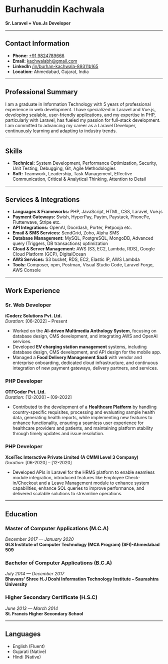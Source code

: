 # Burhanuddin Kachwala
**Sr. Laravel + Vue.Js Developer**

---

## Contact Information

- **Phone:** [+91 9824789666](tel:+919824789666)  
- **Email:** [kachwalabh@gmail.com](mailto:kachwalabh@gmail.com)
- **LinkedIn** [/in/burhan-kachwala-89311b165](https://www.linkedin.com/in/burhan-kachwala-89311b165)
- **Location:** Ahmedabad, Gujarat, India

---

## **Professional Summary**

I am a graduate in Information Technology with 5 years of professional experience in web development. I have specialized in Laravel and Vue.js, developing scalable, user-friendly applications, and my expertise in PHP, particularly with Laravel, has fueled my passion for full-stack development. I am committed to advancing my career as a Laravel Developer, continuously learning and adapting to industry trends.

---

## **Skills**
- **Technical:** System Development, Performance Optimization, Security, Unit Testing, Debugging, Git, Agile Methodologies  
- **Soft:** Teamwork, Leadership, Task Management, Effective Communication, Critical & Analytical Thinking, Attention to Detail 

---

## **Services & Integrations**

- **Languages & Frameworks:** PHP, JavaScript, HTML, CSS, Laravel, Vue.js 
- **Payment Gateways:** Swish, HyperPay, Paytm, Paystack, PhonePe, Flutterwave, Stripe etc.
- **API Integrations:** OpenAI, Doordash, Porter, Petpooja etc.
- **Email & SMS Services:** SendGrid, Zoho, Alpha SMS
- **Database Management:** MySQL, PostgreSQL, MongoDB, Advanced query (Triggers, DB transactions) optimization
- **Cloud & Server Management:** AWS (S3, EC2, Lambda, RDS), Google Cloud Platform (GCP), DigitalOcean
- **AWS Services:** S3 bucket, RDS, EC2, Elastic IP, AWS Lambda
- **Tools:** Composer, npm, Postman, Visual Studio Code, Laravel Forge, AWS Console

---

## **Work Experience**

### **Sr. Web Developer**  
**iCoderz Solutions Pvt. Ltd.**  
*Duration:* [06-2022] – Present

- Worked on the **AI-driven Multimedia Anthology System**, focusing on database design, CMS development, and integrating AWS and OpenAI services.
- Developed **EV charging station management** systems, including database design, CMS development, and API design for the mobile app.
- Managed a **Food Delivery Management SaaS** with vendor and enterprise onboarding, dedicated cloud infrastructure, and continuous integration of new payment gateways, delivery partners, and services.

### **PHP Developer**  
**OTFCoder Pvt. Ltd.**  
*Duration:* [12-2020] – [09-2022]

- Contributed to the development of a **Healthcare Platform** by handling country-specific requisites, processing and evaluating sample health data, generating health reports, while implementing new features to enhance functionality, ensuring a seamless user experience for healthcare providers and patients, and maintaining platform stability through timely updates and issue resolution.


### **PHP Developer**  
**XcelTec Interactive Private Limited (A CMMI Level 3 Company)**  
*Duration:* [06-2020] – [12-2020]

- Developed APIs in Laravel for the HRMS platform to enable seamless module integration, introduced features like Employee Check-in/Checkout and a Leave Management module to enhance system capabilities, enhance SQL queries to improve performance, and delivered scalable solutions to streamline operations.

---

## **Education**
### Master of Computer Applications (M.C.A)
*December 2017 — January 2020*  
**GLS Institute of Computer Technology (MCA Program) (SFI)-Ahmedabad 509**

### Bachelor of Computer Applications (B.C.A)  
*July 2014 — December 2017*  
**Bhavans' Shree H.J Doshi Information Technology Institute – Saurashtra University**  
 
### Higher Secondary Certificate (H.S.C) 
*June 2013 — March 2014*  
**St. Francis Higher Secondary School**  

---

## **Languages**

- English (Fluent)
- Gujarati (Native)
- Hindi (Native)
